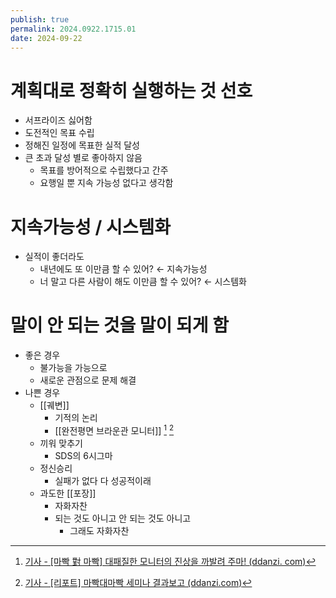 ```yaml
---
publish: true
permalink: 2024.0922.1715.01
date: 2024-09-22
---
```

# 계획대로 정확히 실행하는 것 선호
- 서프라이즈 싫어함
- 도전적인 목표 수립
- 정해진 일정에 목표한 실적 달성
- 큰 초과 달성 별로 좋아하지 않음
	- 목표를 방어적으로 수립했다고 간주
	- 요행일 뿐 지속 가능성 없다고 생각함
# 지속가능성 / 시스템화
- 실적이 좋더라도
	- 내년에도 또 이만큼 할 수 있어? ← 지속가능성
	- 너 말고 다른 사람이 해도 이만큼 할 수 있어? ← 시스템화
# 말이 안 되는 것을 말이 되게 함
- 좋은 경우
	- 불가능을 가능으로
	- 새로운 관점으로 문제 해결
- 나쁜 경우
	- [[궤변]]
		- 기적의 논리
		- [[완전평면 브라운관 모니터]] [^1] [^2]			   
	- 끼워 맞추기 
		- SDS의 6시그마
	- 정신승리
		- 실패가 없다 다 성공적이래
	- 과도한 [[포장]]
		- 자화자찬
		- 되는 것도 아니고 안 되는 것도 아니고
			- 그래도 자화자찬

[^1]:  [기사 - [마빡 對 마빡] 대패질한 모니터의 진상을 까발려 주마! (ddanzi. com)](https://www.ddanzi.com/ddanziNews/615667?fbclid=IwAR1wPx16tKF04hOjbFauOwFydbj9TVn1gZQXzQrPItVcM1FlwC07QJ1JCgk)  
[^2]:  [기사 - [리포트] 마빡대마빡 세미나 결과보고 (ddanzi.com)](https://www.ddanzi.com/index.php?_filter=search&mid=ddanziNews&filterid=pop-alert-search&search_target=title&search_keyword=%EB%A7%88%EB%B9%A1&document_srl=614946)
